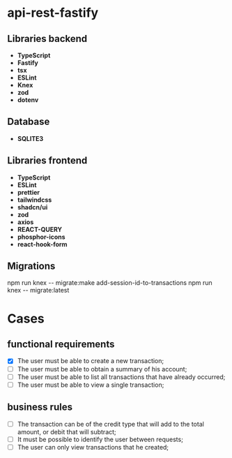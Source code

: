 # api-rest-fastify

## Libraries backend

- **TypeScript**
- **Fastify**
- **tsx**
- **ESLint**
- **Knex**
- **zod**
- **dotenv**

## Database
- **SQLITE3**

## Libraries frontend
- **TypeScript**
- **ESLint**
- **prettier**
- **tailwindcss**
- **shadcn/ui**
- **zod**
- **axios**
- **REACT-QUERY**
- **phosphor-icons**
- **react-hook-form**


## Migrations
 npm run knex -- migrate:make add-session-id-to-transactions
 npm run knex -- migrate:latest

# Cases
## functional requirements 

- [x] The user must be able to create a new transaction;
- [ ] The user must be able to obtain a summary of his account;
- [ ] The user must be able to list all transactions that have already occurred;
- [ ] The user must be able to view a single transaction;

## business rules

- [ ] The transaction can be of the credit type that will add to the total amount, or debit that will subtract;
- [ ] It must be possible to identify the user between requests;
- [ ] The user can only view transactions that he created;